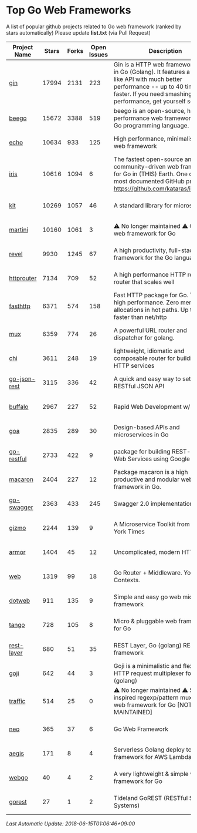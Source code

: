 # Top Go Web Frameworks
A list of popular github projects related to Go web framework (ranked by stars automatically)
Please update **list.txt** (via Pull Request)

| Project Name | Stars | Forks | Open Issues | Description | Last Commit |
| ------------ | ----- | ----- | ----------- | ----------- | ----------- |
| [gin](https://github.com/gin-gonic/gin) | 17994 | 2131 | 223 | Gin is a HTTP web framework written in Go (Golang). It features a Martini-like API with much better performance -- up to 40 times faster. If you need smashing performance, get yourself some Gin. | 2018-05-31 06:13:40 |
| [beego](https://github.com/astaxie/beego) | 15672 | 3388 | 519 | beego is an open-source, high-performance web framework for the Go programming language. | 2017-12-18 11:18:59 |
| [echo](https://github.com/labstack/echo) | 10634 | 933 | 125 | High performance, minimalist Go web framework | 2018-05-01 13:51:22 |
| [iris](https://github.com/kataras/iris) | 10616 | 1094 | 6 | The fastest open-source and community-driven web framework for Go in (THIS) Earth. One of the most documented GitHub projects: https://github.com/kataras/iris/#learn | 2018-06-04 22:24:35 |
| [kit](https://github.com/go-kit/kit) | 10269 | 1057 | 46 | A standard library for microservices. | 2018-05-11 05:42:48 |
| [martini](https://github.com/go-martini/martini) | 10160 | 1061 | 3 | ⚠️ No longer maintained ⚠️  Classy web framework for Go | 2017-01-21 21:58:54 |
| [revel](https://github.com/revel/revel) | 9930 | 1245 | 67 | A high productivity, full-stack web framework for the Go language. | 2018-03-21 16:43:36 |
| [httprouter](https://github.com/julienschmidt/httprouter) | 7134 | 709 | 52 | A high performance HTTP request router that scales well | 2018-04-11 15:45:01 |
| [fasthttp](https://github.com/valyala/fasthttp) | 6371 | 574 | 158 | Fast HTTP package for Go. Tuned for high performance. Zero memory allocations in hot paths. Up to 10x faster than net/http | 2017-12-07 12:09:41 |
| [mux](https://github.com/gorilla/mux) | 6359 | 774 | 26 | A powerful URL router and dispatcher for golang. | 2018-06-05 21:15:56 |
| [chi](https://github.com/go-chi/chi) | 3611 | 248 | 19 | lightweight, idiomatic and composable router for building Go HTTP services | 2018-04-24 17:23:50 |
| [go-json-rest](https://github.com/ant0ine/go-json-rest) | 3115 | 336 | 42 | A quick and easy way to setup a RESTful JSON API | 2017-09-13 04:12:08 |
| [buffalo](https://github.com/gobuffalo/buffalo) | 2967 | 227 | 52 | Rapid Web Development w/ Go | 2018-06-13 14:56:14 |
| [goa](https://github.com/goadesign/goa) | 2835 | 289 | 30 | Design-based APIs and microservices in Go | 2018-06-11 18:25:34 |
| [go-restful](https://github.com/emicklei/go-restful) | 2733 | 422 | 9 | package for building REST-style Web Services using Google Go | 2018-06-05 08:31:51 |
| [macaron](https://github.com/go-macaron/macaron) | 2404 | 227 | 12 | Package macaron is a high productive and modular web framework in Go. | 2018-04-26 21:11:54 |
| [go-swagger](https://github.com/go-swagger/go-swagger) | 2363 | 433 | 245 | Swagger 2.0 implementation for go | 2018-06-06 03:05:54 |
| [gizmo](https://github.com/NYTimes/gizmo) | 2244 | 139 | 9 | A Microservice Toolkit from The New York Times | 2018-06-07 16:19:37 |
| [armor](https://github.com/labstack/armor) | 1404 | 45 | 12 | Uncomplicated, modern HTTP server | 2018-05-06 17:24:15 |
| [web](https://github.com/gocraft/web) | 1319 | 99 | 18 | Go Router + Middleware. Your Contexts. | 2017-09-25 13:59:45 |
| [dotweb](https://github.com/devfeel/dotweb) | 911 | 135 | 9 | Simple and easy go web micro framework | 2018-06-08 09:29:08 |
| [tango](https://github.com/lunny/tango) | 728 | 105 | 8 | Micro & pluggable web framework for Go | 2018-04-12 14:57:37 |
| [rest-layer](https://github.com/rs/rest-layer) | 680 | 51 | 35 | REST Layer, Go (golang) REST API framework | 2018-06-11 03:59:07 |
| [goji](https://github.com/goji/goji) | 642 | 44 | 3 | Goji is a minimalistic and flexible HTTP request multiplexer for Go (golang) | 2016-11-14 01:26:57 |
| [traffic](https://github.com/pilu/traffic) | 514 | 25 | 0 | ⚠️ No longer maintained ⚠️  Sinatra inspired regexp/pattern mux and web framework for Go [NOT MAINTAINED] | 2015-11-26 21:31:07 |
| [neo](https://github.com/ivpusic/neo) | 365 | 37 | 6 | Go Web Framework | 2017-08-14 23:54:31 |
| [aegis](https://github.com/tmaiaroto/aegis) | 171 | 8 | 4 | Serverless Golang deploy tool and framework for AWS Lambda | 2018-06-13 05:01:45 |
| [webgo](https://github.com/bnkamalesh/webgo) | 40 | 4 | 2 | A very lightweight & simple web framework for Go | 2018-05-14 07:05:14 |
| [gorest](https://github.com/tideland/gorest) | 27 | 1 | 2 | Tideland GoREST (RESTful Server Systems) | 2017-11-10 13:00:37 |

*Last Automatic Update: 2018-06-15T01:06:46+09:00*